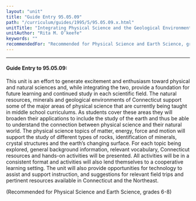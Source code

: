 ```yaml
---
layout: "unit"
title: "Guide Entry 95.05.09"
path: "/curriculum/guides/1995/5/95.05.09.x.html"
unitTitle: "Integrating Physical Science and the Geological Environment"
unitAuthor: "Rita M. O’keefe"
keywords: ""
recommendedFor: "Recommended for Physical Science and Earth Science, grades 6-8"
---
```

<body>
<hr/>
<h4>
Guide Entry to 95.05.09:
</h4>
This unit is an effort to generate excitement and enthusiasm toward physical and natural sciences and, while integrating the two, provide a foundation for future learning and continued study in each scientific field. The natural resources, minerals and geological environments of Connecticut support some of the major areas of physical science that are currently being taught in middle school curriculums. As students cover these areas they will broaden their applications to include the study of the earth and thus be able to understand the connection between physical science and their natural world. The physical science topics of matter, energy, force and motion will support the study of different types of rocks, identification of minerals, crystal structures and the earth’s changing surface. For each topic being explored, general background information, relevant vocabulary, Connecticut resources and hands-on activities will be presented. All activities will be in a consistent format and activities will also lend themselves to a cooperative learning setting. The unit will also provide opportunities for technology to assist and support instruction, and suggestions for relevant field trips and pertinent resources available in Connecticut and the Northeast.
<p>
(Recommended for Physical Science and Earth Science, grades 6-8)
</p>
</body>